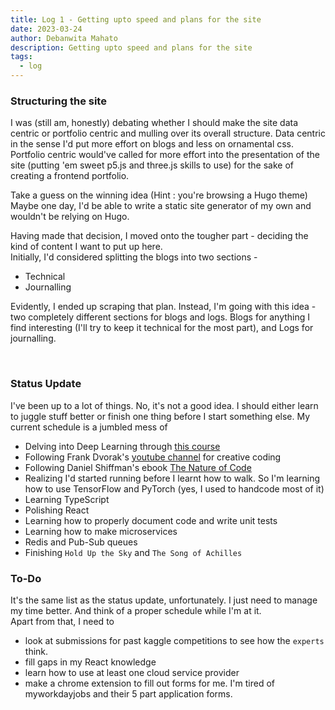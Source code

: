 ```yaml
---
title: Log 1 - Getting upto speed and plans for the site
date: 2023-03-24
author: Debanwita Mahato
description: Getting upto speed and plans for the site
tags:
  - log
---
```


<h3>Structuring the site</h3>
I was (still am, honestly) debating whether I should make the site data centric or portfolio centric and mulling over its overall structure. Data centric in the sense I'd put more effort on blogs and less on ornamental css. Portfolio centric would've called for more effort into the presentation of the site (putting 'em sweet p5.js and three.js skills to use) for the sake of creating a frontend portfolio.

Take a guess on the winning idea (Hint : you're browsing a Hugo theme)  
Maybe one day, I'd be able to write a static site generator of my own and wouldn't be relying on Hugo.

Having made that decision, I moved onto the tougher part - deciding the kind of content I want to put up here. <br>Initially, I'd considered splitting the blogs into two sections -

- Technical
- Journalling

Evidently, I ended up scraping that plan. Instead, I'm going with this idea - two completely different sections for blogs and logs. Blogs for anything I find interesting (I'll try to keep it technical for the most part), and Logs for journalling.

<br>
<h3>Status Update</h3>
<p>I've been up to a lot of things. No, it's not a good idea. I should either learn to juggle stuff better or finish one thing before I start something else. My current schedule is a jumbled mess of

- Delving into Deep Learning through <a href="https://nptel.ac.in/courses/106106184">this course</a>
- Following Frank Dvorak's <a href="https://www.youtube.com/frankslaboratory">youtube channel</a> for creative coding
- Following Daniel Shiffman's ebook <a href="https://natureofcode.com/book/">The Nature of Code</a>
- Realizing I'd started running before I learnt how to walk. So I'm learning how to use TensorFlow and PyTorch (yes, I used to handcode most of it)
- Learning TypeScript
- Polishing React
- Learning how to properly document code and write unit tests
- Learning how to make microservices
- Redis and Pub-Sub queues
- Finishing `Hold Up the Sky` and `The Song of Achilles`</p>

<h3>To-Do</h3>
It's the same list as the status update, unfortunately. I just need to manage my time better. And think of a proper schedule while I'm at it.<br>
Apart from that, I need to

- look at submissions for past kaggle competitions to see how the `experts` think.
- fill gaps in my React knowledge
- learn how to use at least one cloud service provider
- make a chrome extension to fill out forms for me. I'm tired of myworkdayjobs and their 5 part application forms.
